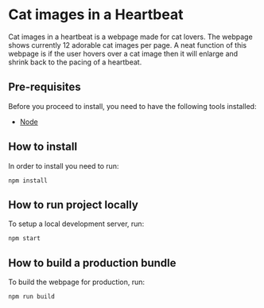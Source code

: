 # Cat images in a Heartbeat

Cat images in a heartbeat is a webpage made for cat lovers. The webpage shows currently 12 adorable cat images per page. A neat function of this webpage is if the user hovers over a cat image then it will enlarge and shrink back to the pacing of a heartbeat.

## Pre-requisites

Before you proceed to install, you need to have the following tools installed:
- [Node](https://nodejs.org/en/)

## How to install

In order to install you need to run:

```
npm install
```

## How to run project locally

To setup a local development server, run:

```
npm start
```

## How to build a production bundle

To build the webpage for production, run:

```
npm run build
```